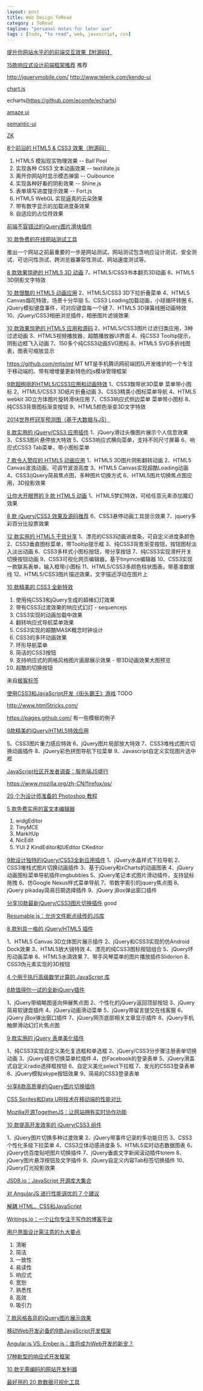 ```yaml
---
layout: post
title: Web Design ToRead
category : ToRead
tagline: "personal notes for later use"
tags : [todo, "to read", web, javascript, css]
---
```



[提升你网站水平的的前端交互效果【附源码】](http://www.iteye.com/news/29260)

[15款响应式设计前端框架推荐](http://www.iteye.com/news/28501-15-new-responsive-frameworks)
推荐

http://jquerymobile.com/
http://www.telerik.com/kendo-ui

[chart.js](https://github.com/nnnick/Chart.js)

echarts(https://github.com/ecomfe/echarts)

[amaze ui](http://amazeui.org/javascript)

[semantic-ui](http://semantic-ui.com/)

[ZK ](http://www.zkoss.org/zkdemo/customize_theme )

[8个前沿的 HTML5 & CSS3 效果（附源码）](http://www.iteye.com/news/29195)

1.  HTML5 模拟现实物理效果 -- Ball Pool
2.  实现各种 CSS3 文本动画效果 -- textillate.js
3.  离开你网站时显示模态弹窗 -- Ouibounce
4.  实现各种好看的阴影效果 -- Shine.js
5.  表单填写进度提示效果 -- Fort.js
6.  HTML5 WebGL 实现逼真的云朵效果 
7.  带有数字显示的加载进度条效果 
8.  自适应的占位符效果 

[前端不容错过的jQuery图片滑块插件](http://www.iteye.com/news/29175)

[10 款免费的在线网站测试工具](http://www.iteye.com/news/29157)

推出一个网站之前最重要的一步是网站测试。网站测试包含响应设计测试、安全测试、可访问性测试、跨浏览器兼容性测试、网站速度测试等。 


[8 款效果惊艳的 HTML5 3D 动画](http://www.iteye.com/news/29133)
7、HTML5/CSS3书本翻页3D动画 
8、HTML5 3D阴影文字特效 

[10 款很酷的 HTML5 动画应用](http://www.iteye.com/news/29116)
2、HTML5/CSS3 3D下拉折叠菜单 
4、HTML5 Canvas烟花特效，场景十分华丽 
5、CSS3 Loading加载动画，小球循环转圈 
6、jQuery模拟键盘事件，可对应键盘每一个键 
7、HTML5 3D弹簧线圈动画特效 
10、jQuery/CSS3相册浏览插件，相册图片滤镜效果 

[10 款效果惊艳的 HTML5 应用和源码](http://www.iteye.com/news/29106)
2、HTML5/CSS3图片过滤归类应用，3种过滤动画 
3、HTML5视频播放器，超酷播放器UI界面 
4、纯CSS3 Tooltip提示，阴影边框飞入动画 
7、150多个纯CSS3动画SVG图标 
8、HTML5 SVG多折线图表，图表可缩放显示 


https://github.com/mtjs/mt
MT
MT是手机腾讯网前端团队开发维护的一个专注于移动端的、带有增增量更新特色的js模块管理框架

[9款超绚丽的HTML5/CSS3应用和动画特效](http://www.iteye.com/news/29084)
1、CSS3飘带状3D菜单 菜单带小图标
2、HTML5/CSS3 3D纸片折叠动画
3、CSS3精美小图标菜单导航
4、HTML5 webkit 3D立方体图片旋转滑块应用
7、CSS3响应式侧边菜单 菜单带小图标
8、纯CSS3背景图标渐变按钮
9、HTML5颜色渐变3D文字特效

[2014世界杯冠军预测图（基于大数据与JS）](http://www.iteye.com/news/29083)

[8 款实用的 jQuery/CSS3 应用插件](http://www.iteye.com/news/29066)
1、jQuery滑过头像图片展示个人信息效果 
3、CSS3图片悬停放大特效 
5、CSS3响应式横向菜单，支持不同尺寸屏幕
6、响应式CSS3 Tab菜单，带小图标菜单 

[7 款令人赞叹的 HTML5 动画应用](http://www.iteye.com/news/29058)
1、HTML5 3D图片阴影翻转动画 
2、HTML5 Canvas波浪动画，可调节波浪高度 
3、HTML5 Canvas实现超酷Loading动画 
4、CSS3/jQuery简易焦点图，多种图片切换方式 
6、HTML5图片切换焦点图应用，3D投影效果 

[让你大开眼界的 9 款 HTML5 动画](http://www.iteye.com/news/29050)
1、HTML5梦幻特效，可给任意元素添加魔幻效果 

[8 款 jQuery/CSS3 效果及源码推荐](http://www.iteye.com/news/29015)
6、CSS3悬停动画工具提示效果 
7、jquery多彩百分比投票效果 

[12 款实用的 HTML5 干货分享](http://www.iteye.com/news/29004)
1、漂亮的CSS3动画进度条，可自定义进度条颜色 
2、CSS3垂直图标菜单，带Tooltip提示框 
3、纯CSS3背景渐变按钮，按钮图标淡入淡出动画 
6、CSS3多样式小图标按钮，带分享按钮 
7、纯CSS3实现滑杆开关切换按钮动画 
9、CSS3可视化网页编辑器，基于tinymce编辑器 
10、CSS3实现一款联系表单，输入框带小图标 
11、HTML5/CSS3多颜色柱状图表，带基准数据线 
12、HTML5/CSS3图片描述效果，文字描述浮动在图片上 

[10 款精美的 CSS3 全新特效](http://www.iteye.com/news/28969)
1.  使用纯CSS3和jQuery生成的超棒幻灯效果 
2.  带有CSS3过渡效果的响应式幻灯 - sequencejs 
3.  CSS3实现的动画加载中效果 
4.  翻转响应式导航菜单效果 
5.  CSS3实现的超酷MASK概念时钟设计 
6.  CSS3的多环动画效果 
7.  环形导航菜单 
8.  简洁的CSS3按钮 
9.  支持响应式的网格风格图片画廊展示效果 - 带3D动画效果大图预览 
10.  超酷的切换按钮 

来自[极客标签](http://www.gbtags.com/gb/share/3167.htm)

[使用CSS3和JavaScript开发《街头霸王》游戏](http://www.iteye.com/news/28975) TODO

http://www.html5tricks.com/

https://pages.github.com/ 有一些模板的例子

[9款精美的jQuery/HTML5特效应用](http://www.iteye.com/news/28581)

5、CSS3图片重力感应特效 
6、jQuery图片局部放大特效 
7、CSS3堆栈式图片切换动画插件 
8、jQuery彩色拼图导航下拉菜单 
9、Javascript自定义实现图片选中框 

[JavaScript社区开发者调查：服务端JS盛行](http://www.iteye.com/news/28578)


https://www.mozilla.org/zh-CN/firefox/os/

[20 个为设计师准备的 Photoshop 教程](http://www.iteye.com/news/28484-20-useful-photoshop-tutorials-designers)

[5 款免费实用的富文本编辑器](http://www.iteye.com/news/28482-5-free-rich-text-editor)
1.  widgEditor 
2.  TinyMCE 
3.  MarkItUp 
4.  NicEdit 
5.  YUI 2 
KindEditor和UEditor CKeditor

[9款设计独特的jQuery/CSS3全新应用插件](http://www.iteye.com/news/28471)
1、jQuery水晶样式下拉导航
2、CSS3堆栈式图片切换动画插件
3、基于jQuery和xCharts的动画图表
4、jQuery动画图标菜单导航插件imgbubbles
5、jQuery笔记本式图片滑动插件，支持鼠标拖拽
6、仿Google Nexus样式菜单导航
7、带数字索引的jquery焦点图
8、jQuery pikaday简易日期选择插件
9、jQuery jBox弹出窗口插件

[分享10款最新jQuery/CSS3图片切换插件](http://www.iteye.com/news/28454) good

[Resumable.js：允许文件断点续传的JS库](http://www.iteye.com/news/28416)

[8 款别具一格的 jQuery/HTML5 插件](http://www.iteye.com/news/28411)

1、HTML5 Canvas 3D立体图片展示插件 
2、jQuery和CSS3实现的仿Android Dock效果 
3、HTML5放大镜特效 
4、漂亮的纯CSS3图标按钮组合 
5、jQuery环形动画菜单 
6、HTML5水滴效果 
7、带手风琴菜单的图片播放插件Slidorion 
8、CSS3伪元素实现的3D按钮 

[4 个用于执行高级数学计算的 JavaScript 库](http://www.iteye.com/news/28410)

[8款值得你一试的全新jQuery插件](http://www.iteye.com/news/28391)

1、jQuery带缩略图竖向伸展焦点图
2、个性化的jQuery返回顶部按钮
3、jQuery简易软键盘插件
4、jQuery动画滑动菜单
5、jQuery带留言提交在线客服
6、jQuery jBox弹出窗口插件
7、jQuery网页底部相关文章显示插件
8、jQuery手机触屏滑动幻灯片焦点图

[9 款实用的 jQuery 表单美化插件]()

1、纯CSS3实现自定义美化复选框和单选框 
2、jQuery/CSS3分步骤注册表单切换动画 
3、jQuery城市切换菜单栏插件 
4、仿Facebook的登录表单 
5、jQuery滑盖式自定义radio选择框按钮 
6、自定义美化select下拉框 
7、发光的CSS3登录表单 
8、jQuery模拟skype按钮效果 
9、简易的CSS3登录表单

[分享8款高质量的jQuery图片切换插件](http://www.iteye.com/news/28346)

[CSS Sprites和Data URI技术在移动端的性能对比](http://www.iteye.com/news/28328)

[Mozilla开源TogetherJS：让网站拥有实时协作功能](http://www.iteye.com/news/28321)

[10 款提高开发效率的 jQuery/CSS3 组件](http://www.iteye.com/news/28322)

1、jQuery图片切换多种过渡效果 
2、jQuery带事件记录的多功能日历 
3、CSS3个性化多级下拉菜单 
4、CSS3立体动感进度条 
5、HTML5实时动态数据图表 
6、jQuery仿百度贴吧图片切换插件 
7、jQuery垂直文字新闻滚动插件totem 
8、jQuery图片悬浮按钮及文字插件 
9、jQuery自定义内容Tab标签切换插件 
10、jQuery灯光投影效果

[JSDB.io：JavaScript 开源库大集合](http://www.iteye.com/news/28318)

[对 AngularJS 进行性能调优的 7 个建议](http://www.iteye.com/news/28313)

[解耦 HTML、CSS和JavaScript](http://www.iteye.com/news/28304)

[Writings.io：一个让你专注于写作的博客平台](http://www.iteye.com/news/28302)

[用户界面设计需注意的九大要点](http://www.iteye.com/news/28287)

1. 清晰 
2. 简洁 
3. 一致性 
4. 易读性 
5. 响应式 
6. 宽恕 
7. 熟悉性 
8. 高效 
9. 吸引力


[7 款风格各异的jQuery图片展示效果](http://www.iteye.com/news/28281)

[移动Web开发必备的9款JavaScript开发框架](http://www.iteye.com/news/28278)

[Angular.js VS. Ember.js：谁将成为Web开发的新宠？](http://www.iteye.com/news/28275)

[17种新型的响应式开发框架](http://www.iteye.com/news/28211)

[10 款无需编码的网站开发利器](http://www.iteye.com/news/28183)

[最好用的 20 款数据可视化工具](http://www.iteye.com/news/28093)














